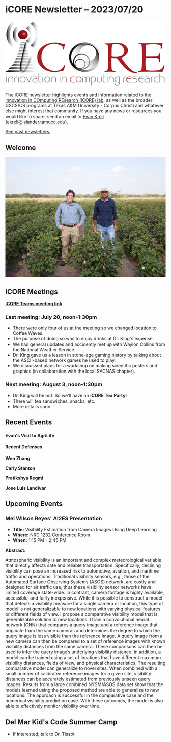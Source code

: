 # iCORE Newsletter – 2023/07/20

![logo](../img/logo_plain_sm.jpg)

The iCORE newsletter highlights events and information related to the [innovation in COmputing REsearch (iCORE) lab](https://icore.tamucc.edu/),
as well as the broader GSCS/CS programs at Texas A&M University - Corpus Christi and whatever else might interest that community.
If you have any news or resources you would like to share, send an email to [Evan Krell](https://scholar.google.com/citations?user=jLuwYGAAAAAJ&hl=en) (ekrell@islander.tamucc.edu).

[See past newsletters.](https://github.com/ekrell/icore_website/tree/main/news)

## Welcome

![Evan and Mahmoud at AgriLife, among the cotton field](../img/P7190986_small.jpg)




## iCORE Meetings

**[iCORE Teams meeting link](https://teams.microsoft.com/l/meetup-join/19%3Ameeting_MDdlZDBiMTgtYzVjNS00YjhhLWE5OTctY2Y5YzMyYTljNzU5%40thread.v2/0?context=%7B%22Tid%22%3A%2234cbfaf1-67a6-4781-a9ca-514eb2550b66%22%2C%22Oid%22%3A%22994c008b-0707-4f3c-8ac0-73b65e733430%22%2C%22MessageId%22%3A%220%22%7D)**

### Last meeting: July 20, noon-1:30pm

- There were only four of us at the meeting so we changed location to Coffee Waves.
- The purpose of doing so was to enjoy drinks at Dr. King's expense.
- We had general updates and accidently met up with Waylon Collins from the National Weather Service.
- Dr. King gave us a lesson in stone-age gaming history by talking about the ASCII-based network games he used to play.
- We discussed plans for a workshop on making scientific posters and graphics (in collaboration with the local SACNAS chapter).

### Next meeting: August 3, noon-1:30pm

- Dr. King will be out. So we'll have an **iCORE Tea Party**!
- There will tea sandwiches, snacks, etc.
- More details soon. 

## Recent Events

#### Evan's Visit to AgriLife



#### Recent Defenses 

**Wen Zhang**


**Carly Stanton**


**Pratikshya Regmi**



**Jose Luis Landivar**




## Upcoming Events

### Mel Wilson Reyes' AI2ES Presentation

- **Title:** Visibility Estimation from Camera Images Using Deep Learning
- **Where:** NRC 1232 Conference Room
- **When:** 1:15 PM - 2:45 PM

**Abstract:**

Atmospheric visibility is an important and complex meteorological variable that directly affects safe and reliable transportation. Specifically, declining visibility can pose an increased risk to automotive, aviation, and maritime traffic and operations. Traditional visibility sensors, e.g., those of the Automated Surface Observing Systems (ASOS) network, are costly and designed for air traffic use, thus these visibility sensor networks have limited coverage state-wide. In contrast, camera footage is highly available, accessible, and fairly inexpensive. While it is possible to construct a model that detects a visibility measure for a single camera or location, this type of model is not generalizable to new locations with varying physical features or different fields of view. I propose a comparative visibility model that is generalizable solution to new locations. I train a convolutional neural network (CNN) that compares a query image and a reference image that originate from the same cameras and determines the degree to which the query image is less visible than the reference image. A query image from a new camera can then be compared to a set of reference images with known visibility distances from the same camera. These comparisons can then be used to infer the query image’s underlying visibility distance. In addition, a model can be trained using a set of locations that have different maximum visibility distances, fields of view, and physical characteristics. The resulting comparative model can generalize to novel sites. When combined with a small number of calibrated reference images for a given site, visibility distances can be accurately estimated from previously unseen query images. Results from a large combined NYSM/ASOS data set show that the models learned using the proposed method are able to generalize to new locations. The approach is successful in the comparative case and the numerical visibility prediction case. With these outcomes, the model is also able to effectively monitor visibility over time.

## Del Mar Kid's Code Summer Camp

- If interested, talk to Dr. Tissot



